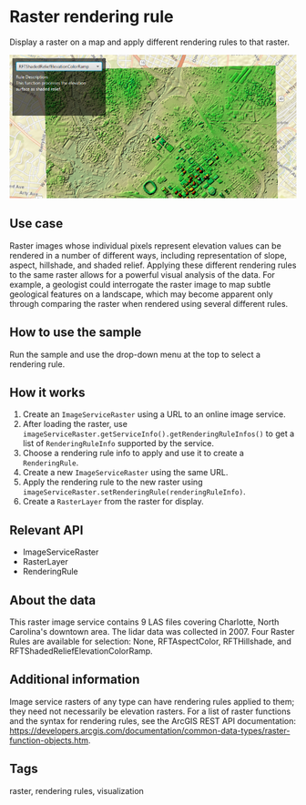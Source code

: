 # Raster rendering rule

Display a raster on a map and apply different rendering rules to that raster.

![](RasterRenderingRule.png)

## Use case

Raster images whose individual pixels represent elevation values can be rendered in a number of different ways, including representation of slope, aspect, hillshade, and shaded relief. Applying these different rendering rules to the same raster allows for a powerful visual analysis of the data. For example, a geologist could interrogate the raster image to map subtle geological features on a landscape, which may become apparent only through comparing the raster when rendered using several different rules.

## How to use the sample

Run the sample and use the drop-down menu at the top to select a rendering rule.

## How it works


  1. Create an `ImageServiceRaster` using a URL to an online image service.
  2. After loading the raster, use `imageServiceRaster.getServiceInfo().getRenderingRuleInfos()` to get a list of `RenderingRuleInfo` supported by the service.
  3. Choose a rendering rule info to apply and use it to create a `RenderingRule`.
  4. Create a new `ImageServiceRaster` using the same URL.
  5. Apply the rendering rule to the new raster using `imageServiceRaster.setRenderingRule(renderingRuleInfo)`.
  6. Create a `RasterLayer` from the raster for display.


## Relevant API


*   ImageServiceRaster
*   RasterLayer
*   RenderingRule


## About the data

This raster image service contains 9 LAS files covering Charlotte, North Carolina's downtown area. The lidar data was collected in 2007. Four Raster Rules are available for selection: None, RFTAspectColor, RFTHillshade, and RFTShadedReliefElevationColorRamp.

## Additional information

Image service rasters of any type can have rendering rules applied to them; they need not necessarily be elevation rasters. For a list of raster functions and the syntax for rendering rules, see the ArcGIS REST API documentation: https://developers.arcgis.com/documentation/common-data-types/raster-function-objects.htm.

## Tags

raster, rendering rules, visualization
